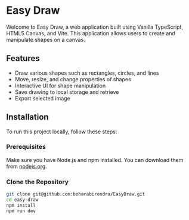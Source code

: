 # Easy Draw

Welcome to Easy Draw, a web application built using Vanilla TypeScript, HTML5 Canvas, and Vite. This application allows users to create and manipulate shapes on a canvas.


## Features

- Draw various shapes such as rectangles, circles, and lines
- Move, resize, and change properties of shapes
- Interactive UI for shape manipulation
- Save drawing to local storage and retrieve 
- Export selected image

## Installation

To run this project locally, follow these steps:

### Prerequisites

Make sure you have Node.js and npm installed. You can download them from [nodejs.org](https://nodejs.org/).

### Clone the Repository

```sh
git clone git@github.com:boharabirendra/EasyDraw.git
cd easy-draw
npm install
npm run dev

